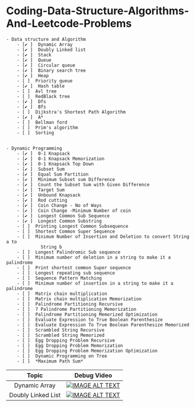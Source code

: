 # Coding-Data-Structure-Algorithms-And-Leetcode-Problems


    - Data structure and Algorithm
        - [✔ ]  Dynamic Array 
        - [✔ ]  Doubly Linked list
        - [✔ ]  Stack
        - [✔ ]  Queue
        - [✔ ]  Circular queue
        - [✔ ]  Binary search tree
        - [✔ ]  Heap
        - [ ]  Priority queue
        - [✔ ]  Hash table
        - [ ]  Avl tree
        - [ ]  RedBlack tree
        - [✔ ]  Dfs
        - [✔ ]  Bfs
        - [ ]  Dijkstra's Shortest Path Algorithm
        - [✔ ]  A*
        - [ ]  Bellman ford
        - [ ]  Prim's algorithm
        - [ ]  Sorting
        

    - Dynamic Programming
        - [✔ ]  0-1 Knapsack
        - [✔ ]  0-1 Knapsack Memorization
        - [✔ ]  0-1 Knapsack Top Down
        - [✔ ]  Subset Sum
        - [✔ ]  Equal Sum Partition
        - [✔ ]  Minimum Subset sum Difference
        - [✔ ]  Count the Subset Sum with Given Difference
        - [✔ ]  Target Sum
        - [✔ ]  Unbound Knapsack
        - [✔ ]  Rod cutting
        - [✔ ]  Coin Change - No of Ways
        - [✔ ]  Coin Change -Minimum Number of coin
        - [✔ ]  Longest Common Sub Sequence
        - [✔ ]  Longest Common Substring
        - [ ]  Printing Longest Common Subsequence
        - [ ]  Shortest Common Super Sequence
        - [ ]  Minimum Number of Insertion and Deletion to convert String a to
                 String b
        - [ ]  Longest Palindromic Sub sequence
        - [ ]  Minimum number of deletion in a string to make it a palindrome
        - [ ]  Print shortest common Super sequence
        - [ ]  Longest repeating sub sequence
        - [ ]  Sequence Pattern Matching
        - [ ]  Minimum number of insertion in a string to make it a palindrome
        - [ ]  Matrix chain multiplication
        - [ ]  Matrix chain multiplication Memorization
        - [ ]  Palindrome Partitioning Recursive
        - [ ]  7 Palindrome Partitioning Memorization
        - [ ]  Palindrome Partitioning Memorized Optimization
        - [ ]  Evaluate Expression to True Boolean Parenthesize
        - [ ]  Evaluate Expression To True Boolean Parenthesize Memorized
        - [ ]  Scrambled String Recursive
        - [ ]  Scrambled String Memorized
        - [ ]  Egg Dropping Problem Recursive
        - [ ]  Egg Dropping Problem Memorization
        - [ ]  Egg Dropping Problem Memorization Optimization
        - [ ]  Dynamic Programming on Tree
        - [ ]  *Maximum Path Sum*

| Topic  	|   Debug  Video    |
|:-:	|:-:	|
|  Dynamic Array 	|  [![IMAGE ALT TEXT](http://img.youtube.com/vi/27X_3gCpwAA/0.jpg)](https://youtu.be/27X_3gCpwAA) |
|  Doubly Linked List 	|  [![IMAGE ALT TEXT](http://img.youtube.com/vi/iQtxyY7xE-o/0.jpg)](https://youtu.be/iQtxyY7xE-o) |


